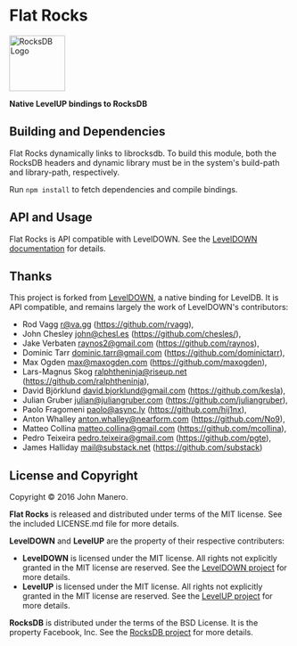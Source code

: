 Flat Rocks
=========

<img alt="RocksDB Logo" height="100" src="http://rocksdb.org/wp-content/themes/rocksdb/rocksdb.png">

**Native LevelUP bindings to RocksDB**

## Building and Dependencies

Flat Rocks dynamically links to librocksdb. To build this module, both the RocksDB headers and dynamic library must be in the system's build-path and library-path, respectively.

Run `npm install` to fetch dependencies and compile bindings.

## API and Usage

Flat Rocks is API compatible with LevelDOWN. See the [LevelDOWN documentation](https://github.com/Level/leveldown#leveldown) for details.

## Thanks

This project is forked from [LevelDOWN](https://github.com/Level/leveldown), a native binding for LevelDB. It is API compatible, and remains largely the work of LevelDOWN's contributors:

* Rod Vagg <r@va.gg> (https://github.com/rvagg),
* John Chesley <john@chesl.es> (https://github.com/chesles/),
* Jake Verbaten <raynos2@gmail.com> (https://github.com/raynos),
* Dominic Tarr <dominic.tarr@gmail.com> (https://github.com/dominictarr),
* Max Ogden <max@maxogden.com> (https://github.com/maxogden),
* Lars-Magnus Skog <ralphtheninja@riseup.net> (https://github.com/ralphtheninja),
* David Björklund <david.bjorklund@gmail.com> (https://github.com/kesla),
* Julian Gruber <julian@juliangruber.com> (https://github.com/juliangruber),
* Paolo Fragomeni <paolo@async.ly> (https://github.com/hij1nx),
* Anton Whalley <anton.whalley@nearform.com> (https://github.com/No9),
* Matteo Collina <matteo.collina@gmail.com> (https://github.com/mcollina),
* Pedro Teixeira <pedro.teixeira@gmail.com> (https://github.com/pgte),
* James Halliday <mail@substack.net> (https://github.com/substack)

## License and Copyright

Copyright © 2016 John Manero.

**Flat Rocks** is released and distributed under terms of the MIT license. See the included LICENSE.md file for more details.

**LevelDOWN** and **LevelUP** are the property of their respective contributers:

* **LevelDOWN** is licensed under the MIT license. All rights not explicitly granted in the MIT license are reserved. See the [LevelDOWN project](https://github.com/Level/leveldown/blob/master/LICENSE.md) for more details.
* **LevelUP** is licensed under the MIT license. All rights not explicitly granted in the MIT license are reserved. See the [LevelUP project](https://github.com/Level/levelup/blob/master/LICENSE.md) for more details.

**RocksDB** is distributed under the terms of the BSD License. It is the property Facebook, Inc. See the [RocksDB project](https://github.com/facebook/rocksdb/blob/master/LICENSE) for more details.

